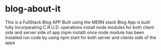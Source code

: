 # blog-about-it
This is a FullStack Blog APP Built using the MERN stack 
Blog App is built fully Incorparating C.R.U.D. operations 
install node modules for both client side and server side of app (npm install)
once node module has been installed run code by using npm start for both server and clients side of the apps 
